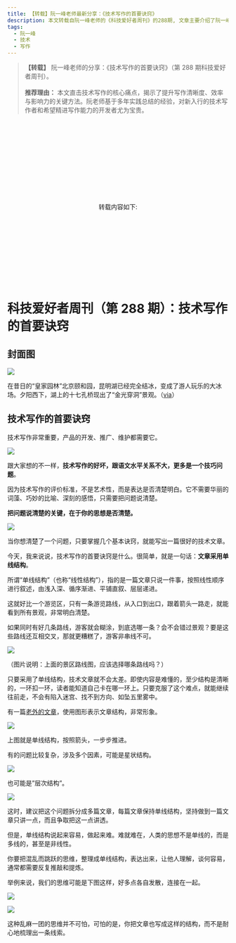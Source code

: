 ```yaml
---
title: 【转载】阮一峰老师最新分享：《技术写作的首要诀窍》
description: 本文转载自阮一峰老师的《科技爱好者周刊》的288期, 文章主要介绍了阮一峰来时的技术写作的思路和经验。对于新人写手的帮助不言而喻.
tags:
  - 阮一峰
  - 技术
  - 写作
---
```


> **【转载】** 阮一峰老师的分享：《技术写作的首要诀窍》（第 288 期科技爱好者周刊）。 <br/> <br/> **推荐理由：** 本文直击技术写作的核心痛点，揭示了提升写作清晰度、效率与影响力的关键方法。阮老师基于多年实践总结的经验，对新入行的技术写作者和希望精进写作能力的开发者尤为宝贵。

<center style="margin: 5vh 0"> 转载内容如下: </center>

# 科技爱好者周刊（第 288 期）：技术写作的首要诀窍

## 封面图

![](https://cdn.beekka.com/blogimg/asset/202401/bg2024011602.webp)

在昔日的“皇家园林”北京颐和园，昆明湖已经完全结冰，变成了游人玩乐的大冰场。夕阳西下，湖上的十七孔桥现出了“金光穿洞”景观。（[via](https://news.66wz.com/system/2024/01/15/105618610.shtml)）

## 技术写作的首要诀窍

技术写作非常重要，产品的开发、推广、维护都需要它。

![](https://cdn.beekka.com/blogimg/asset/202401/bg2024012307.webp)

跟大家想的不一样，**技术写作的好坏，跟语文水平关系不大，更多是一个技巧问题**。

因为技术写作的评价标准，不是艺术性，而是表达是否清楚明白。它不需要华丽的词藻、巧妙的比喻、深刻的感悟，只需要把问题说清楚。

**把问题说清楚的关键，在于你的思想是否清楚。**

![](https://cdn.beekka.com/blogimg/asset/202401/bg2024012308.webp)

当你想清楚了一个问题，只要掌握几个基本诀窍，就能写出一篇很好的技术文章。

今天，我来说说，技术写作的首要诀窍是什么。很简单，就是一句话：**文章采用单线结构**。

所谓“单线结构”（也称“线性结构”），指的是一篇文章只说一件事，按照线性顺序进行叙述，由浅入深、循序渐进、平铺直叙、层层递进。

这就好比一个游览区，只有一条游览路线，从入口到出口，跟着箭头一路走，就能看到所有景观，非常明白清楚。

如果同时有好几条路线，游客就会糊涂，到底选哪一条？会不会错过景观？要是这些路线还互相交叉，那就更糟糕了，游客非串线不可。

![](https://cdn.beekka.com/blogimg/asset/202401/bg2024012309.webp)

（图片说明：上面的景区路线图，应该选择哪条路线吗？）

只要采用了单线结构，技术文章就不会太差。即使内容是难懂的，至少结构是清晰的，一环扣一环，读者能知道自己卡在哪一环上。只要克服了这个难点，就能继续往前走，不会有陷入迷宫、找不到方向、如坠五里雾中。

有一篇[老外的文章](https://thisisimportant.net/posts/content-as-a-graph/)，使用图形表示文章结构，非常形象。

![](https://cdn.beekka.com/blogimg/asset/202401/bg2024012310.webp)

上图就是单线结构，按照箭头，一步步推进。

有的问题比较复杂，涉及多个因素，可能是星状结构。

![](https://cdn.beekka.com/blogimg/asset/202401/bg2024012311.webp)

也可能是”层次结构”。

![](https://cdn.beekka.com/blogimg/asset/202401/bg2024012312.webp)

这时，建议把这个问题拆分成多篇文章，每篇文章保持单线结构，坚持做到一篇文章只讲一点，而且争取把这一点讲透。

但是，单线结构说起来容易，做起来难。难就难在，人类的思想不是单线的，而是多线的，甚至是非线性。

你要把混乱而跳跃的思维，整理成单线结构，表达出来，让他人理解，谈何容易，通常都需要反复推敲和提炼。

举例来说，我们的思维可能是下图这样，好多点各自发散，连接在一起。

![](https://cdn.beekka.com/blogimg/asset/202401/bg2024012313.webp)

![](https://cdn.beekka.com/blogimg/asset/202401/bg2024012314.webp)

这种乱麻一团的思维并不可怕，可怕的是，你把文章也写成这样的结构，而不是耐心地梳理出一条线索。
